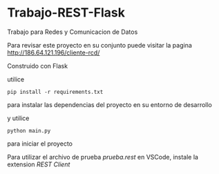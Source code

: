 # Trabajo-REST-Flask
Trabajo para Redes y Comunicacion de Datos

Para revisar este proyecto en su conjunto puede visitar la pagina http://186.64.121.196/cliente-rcd/

Construido con Flask

utilice
```
pip install -r requirements.txt
```
para instalar las dependencias del proyecto en su entorno de desarrollo

y utilice
```
python main.py
```
para iniciar el proyecto


Para utilizar el archivo de prueba *prueba.rest* en VSCode, instale la extension *REST Client*
